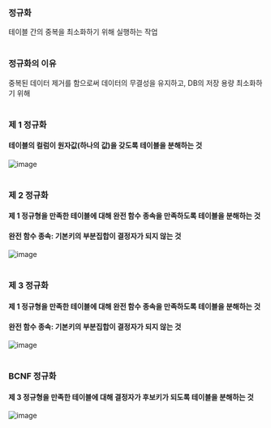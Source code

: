 ### 정규화
테이블 간의 중복을 최소화하기 위해 실행하는 작업
<br><br>
### 정규화의 이유
중복된 데이터 제거를 함으로써 데이터의 무결성을 유지하고, DB의 저장 용량 최소화하기 위해
<br><br>
### 제 1 정규화
#### 테이블의 컬럼이 원자값(하나의 값)을 갖도록 테이블을 분해하는 것
![image](https://user-images.githubusercontent.com/44194990/190981727-289b2d2a-9a71-4ea8-be07-00ee84797db9.png)
<br><br>
### 제 2 정규화
#### 제 1 정규형을 만족한 테이블에 대해 완전 함수 종속을 만족하도록 테이블을 분해하는 것
#### 완전 함수 종속: 기본키의 부분집합이 결정자가 되지 않는 것
![image](https://user-images.githubusercontent.com/44194990/190981938-7af6572a-446b-4f47-bc24-8c4779c9eb30.png)
<br><br>
### 제 3 정규화
#### 제 1 정규형을 만족한 테이블에 대해 완전 함수 종속을 만족하도록 테이블을 분해하는 것
#### 완전 함수 종속: 기본키의 부분집합이 결정자가 되지 않는 것
![image](https://user-images.githubusercontent.com/44194990/190982063-3b8cbec7-7407-4a44-8ece-68dd6608eced.png)
<br><br>
### BCNF 정규화
#### 제 3 정규형을 만족한 테이블에 대해 결정자가 후보키가 되도록 테이블을 분해하는 것
![image](https://user-images.githubusercontent.com/44194990/190982189-b64ea496-9e47-459b-87ee-c34d774753b2.png)
<br><br>
